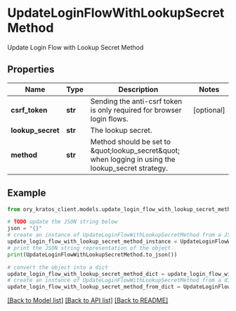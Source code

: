 # UpdateLoginFlowWithLookupSecretMethod

Update Login Flow with Lookup Secret Method

## Properties

Name | Type | Description | Notes
------------ | ------------- | ------------- | -------------
**csrf_token** | **str** | Sending the anti-csrf token is only required for browser login flows. | [optional] 
**lookup_secret** | **str** | The lookup secret. | 
**method** | **str** | Method should be set to \&quot;lookup_secret\&quot; when logging in using the lookup_secret strategy. | 

## Example

```python
from ory_kratos_client.models.update_login_flow_with_lookup_secret_method import UpdateLoginFlowWithLookupSecretMethod

# TODO update the JSON string below
json = "{}"
# create an instance of UpdateLoginFlowWithLookupSecretMethod from a JSON string
update_login_flow_with_lookup_secret_method_instance = UpdateLoginFlowWithLookupSecretMethod.from_json(json)
# print the JSON string representation of the object
print(UpdateLoginFlowWithLookupSecretMethod.to_json())

# convert the object into a dict
update_login_flow_with_lookup_secret_method_dict = update_login_flow_with_lookup_secret_method_instance.to_dict()
# create an instance of UpdateLoginFlowWithLookupSecretMethod from a dict
update_login_flow_with_lookup_secret_method_from_dict = UpdateLoginFlowWithLookupSecretMethod.from_dict(update_login_flow_with_lookup_secret_method_dict)
```
[[Back to Model list]](../README.md#documentation-for-models) [[Back to API list]](../README.md#documentation-for-api-endpoints) [[Back to README]](../README.md)



